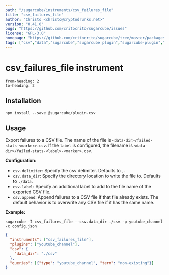 ```yaml
---
path: "/sugarcube/instruments/csv_failures_file"
title: "csv_failures_file"
author: "Christo <christo@cryptodrunks.net>"
version: "0.41.0"
bugs: "https://github.com/critocrito/sugarcube/issues"
license: "GPL-3.0"
homepage: "https://github.com/critocrito/sugarcube/tree/master/packages/plugin-csv#readme"
tags: ["csv","data","sugarcube","sugarcube plugin","sugarcube-plugin","transformation"]
---
```

# csv_failures_file instrument

```toc
from-heading: 2
to-heading: 2
```

## Installation

```shell
npm install --save @sugarcube/plugin-csv
```


## Usage

Export failures to a CSV file. The name of the file is `<data-dir>/failed-stats-<marker>.csv`. If the `label` is configured, the filename is `<data-dir>/failed-stats-<label>-<marker>.csv`.

**Configuration:**

-   `csv.delimiter`: Specify the csv delimiter. Defaults to `,`.
-   `csv.data_dir`: Specify the directory location to write the file to. Defaults to `./data`.
-   `csv.label`: Specify an additional label to add to the file name of the exported CSV file.
-   `csv.append`: Append failures to a CSV file if that file already exists. The
    default behavior is to overwrite any CSV file if it has the same name.

**Example:**

```shell
sugarcube -I csv_failures_file --csv.data_dir ./csv -p youtube_channel -c config.json
```

```json
{
  "instruments": ["csv_failures_file"],
  "plugins": ["youtube_channel"],
  "csv": {
    "data_dir": "./csv"
  },
  "queries": [{"type": "youtube_channel", "term": "non-existing"}]
}
```
